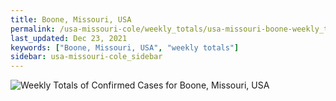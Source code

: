 ```yaml
---
title: Boone, Missouri, USA
permalink: /usa-missouri-cole/weekly_totals/usa-missouri-boone-weekly_totals.html
last_updated: Dec 23, 2021
keywords: ["Boone, Missouri, USA", "weekly totals"]
sidebar: usa-missouri-cole_sidebar
---
```


![Weekly Totals of Confirmed Cases for Boone, Missouri, USA](/covid_tracker/images/graphs/usa-missouri-boone-weekly_totals_graph.png)

